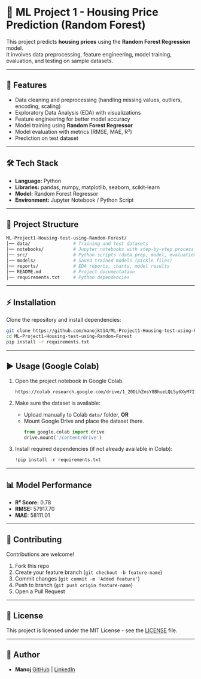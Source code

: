 
# 🏡 ML Project 1 - Housing Price Prediction (Random Forest)

This project predicts **housing prices** using the **Random Forest Regression** model.  
It involves data preprocessing, feature engineering, model training, evaluation, and testing on sample datasets.

---

## 🚀 Features
- Data cleaning and preprocessing (handling missing values, outliers, encoding, scaling)
- Exploratory Data Analysis (EDA) with visualizations
- Feature engineering for better model accuracy
- Model training using **Random Forest Regressor**
- Model evaluation with metrics (RMSE, MAE, R²)
- Prediction on test dataset

---

## 🛠️ Tech Stack
- **Language:** Python
- **Libraries:** pandas, numpy, matplotlib, seaborn, scikit-learn
- **Model:** Random Forest Regressor
- **Environment:** Jupyter Notebook / Python Script

---

## 📂 Project Structure
```bash
ML-Project1-Housing-test-using-Random-Forest/
│── data/                # Training and test datasets
│── notebooks/           # Jupyter notebooks with step-by-step process
│── src/                 # Python scripts (data prep, model, evaluation)
│── models/              # Saved trained models (pickle files)
│── reports/             # EDA reports, charts, model results
│── README.md            # Project documentation
│── requirements.txt     # Python dependencies
````

---

## ⚡ Installation

Clone the repository and install dependencies:

```bash
git clone https://github.com/manojkt14/ML-Project1-Housing-test-using-Random-Forest.git
cd ML-Project1-Housing-test-using-Random-Forest
pip install -r requirements.txt
```

---

## ▶️ Usage (Google Colab)
1. Open the project notebook in Google Colab.  
  
     ```
     https://colab.research.google.com/drive/1_20DLhZnsY8BhueLQL5y6XyM7IWiWLFF#scrollTo=12fd9f0a
     ```
2. Make sure the dataset is available:  
   - Upload manually to Colab `data/` folder, **OR**  
   - Mount Google Drive and place the dataset there.  
     ```python
     from google.colab import drive
     drive.mount('/content/drive')
     ```
3. Install required dependencies (if not already available in Colab):  
   ```python
   !pip install -r requirements.txt

---

## 📊 Model Performance

* **R² Score:** 0.78
* **RMSE:** 57917.70
* **MAE:** 58111.01

---

## 🤝 Contributing

Contributions are welcome!

1. Fork this repo
2. Create your feature branch (`git checkout -b feature-name`)
3. Commit changes (`git commit -m 'Added feature'`)
4. Push to branch (`git push origin feature-name`)
5. Open a Pull Request

---

## 📝 License

This project is licensed under the MIT License - see the [LICENSE](LICENSE) file.

---

## 👤 Author

* **Manoj**
  [GitHub](https://github.com/manojkt14) | [LinkedIn](https://www.linkedin.com/in/manoj-kumar-67983918a/)

```

